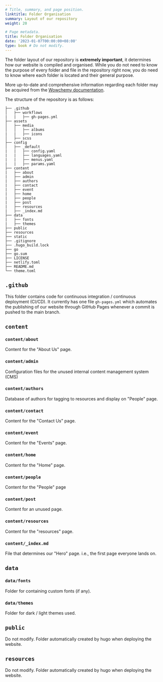 ```yaml
---
# Title, summary, and page position.
linktitle: Folder Organisation
summary: Layout of our repository
weight: 20

# Page metadata.
title: Folder Organisation
date: '2023-01-07T00:00:00+08:00'
type: book # Do not modify.
---
```


The folder layout of our repository is **extremely important**, it determines how our website is compiled and organised. While you do not need to know the purpose of every folder and file in the repository right now, you do need to know where each folder is located and their general purpose.

More up-to-date and comprehensive information regarding each folder may be acquired from the [Wowchemy documentation](https://wowchemy.com/docs/).

The structure of the repository is as follows:

```
├── .github
│   ├── workflows
|   |   ├── gh-pages.yml
├── assets
│   ├── media
│   │   ├── albums
|   |   ├── icons
│   ├── scss
├── config
│   ├── _default
|   |   ├── config.yaml
|   |   ├── languages.yaml
|   |   ├── menus.yaml
|   |   ├── params.yaml
├── content
|   ├── about
|   ├── admin
|   ├── authors
|   ├── contact
|   ├── event
|   ├── home
|   ├── people
|   ├── post
|   ├── resources
|   ├── _index.md
├── data
|   ├── fonts
|   ├── themes
├── public
├── resources
├── static
├── .gitignore
├── .hugo_build.lock
├── go
├── go.sum
├── LICENSE
├── netlify.toml
├── README.md
└── theme.toml
```

## `.github`

This folder contains code for continuous integration / continuous deployment (CI/CD). It currently has one file `gh-pages.yml` which automates the publishing of our website through GitHub Pages whenever a commit is pushed to the main branch.

## `content`

### `content/about`

Content for the "About Us" page.

### `content/admin`

Configuration files for the unused internal content management system (CMS)

### `content/authors`

Database of authors for tagging to resources and display on "People" page.

### `content/contact`

Content for the "Contact Us" page.

### `content/event`

Content for the "Events" page.

### `content/home`

Content for the "Home" page.

### `content/people`

Content for the "People" page

### `content/post`

Content for an unused page.

### `content/resources`

Content for the "resources" page.

### `content/_index.md`

File that determines our "Hero" page. i.e., the first page everyone lands on.

## `data`

### `data/fonts`

Folder for containing custom fonts (if any).

### `data/themes`

Folder for dark / light themes used.

## `public`

Do not modify. Folder automatically created by hugo when deploying the website.

## `resources`

Do not modify. Folder automatically created by hugo when deploying the website.
